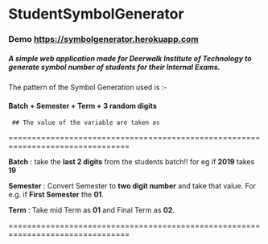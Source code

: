 # StudentSymbolGenerator

### Demo https://symbolgenerator.herokuapp.com 

##### A simple web application made for Deerwalk Institute of Technology to generate symbol number of students for their Internal Exams.

The pattern of the Symbol Generation used is :-
#### Batch + Semester + Term + 3 random digits 

`` ## The value of the variable are taken as``


 ================================================================================


 **Batch** : take the **last 2 digits** from the students batch!!  for eg  if **2019** takes **19**
 
 **Semester** : Convert Semester to **two digit number** and take that value. For e.g. if **First Semester** the **01**.
 
 **Term** : Take mid Term as **01** and Final Term as **02**.
 
 

 ================================================================================

 
 

